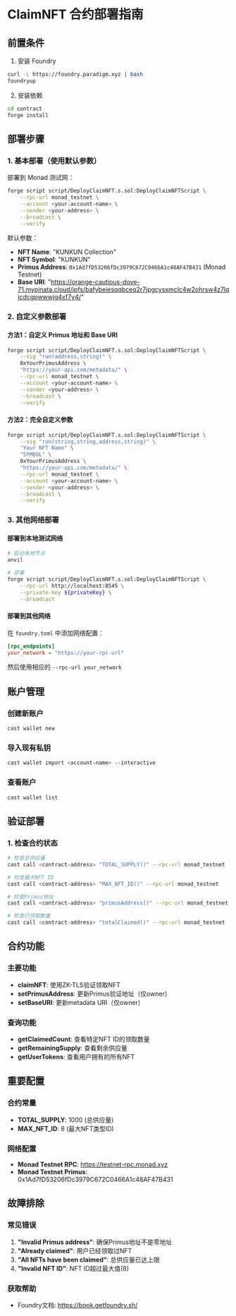 # ClaimNFT 合约部署指南

## 前置条件

1. 安装 Foundry
```bash
curl -L https://foundry.paradigm.xyz | bash
foundryup
```

2. 安装依赖
```bash
cd contract
forge install
```

## 部署步骤

### 1. 基本部署（使用默认参数）

部署到 Monad 测试网：
```bash
forge script script/DeployClaimNFT.s.sol:DeployClaimNFTScript \
    --rpc-url monad_testnet \
    --account <your-account-name> \
    --sender <your-address> \
    --broadcast \
    --verify
```

默认参数：
- **NFT Name**: "KUNKUN Collection"
- **NFT Symbol**: "KUNKUN"
- **Primus Address**: `0x1Ad7fD53206fDc3979C672C0466A1c48AF47B431` (Monad Testnet)
- **Base URI**: "https://orange-cautious-dove-71.mypinata.cloud/ipfs/bafybeiesqqbceq2r7jpgcysxmclc4w2ohrsw4z7lqicdcgpwwwjg4xf7y4/"

### 2. 自定义参数部署

#### 方法1：自定义 Primus 地址和 Base URI
```bash
forge script script/DeployClaimNFT.s.sol:DeployClaimNFTScript \
    --sig "run(address,string)" \
    0xYourPrimusAddress \
    "https://your-api.com/metadata/" \
    --rpc-url monad_testnet \
    --account <your-account-name> \
    --sender <your-address> \
    --broadcast \
    --verify
```

#### 方法2：完全自定义参数
```bash
forge script script/DeployClaimNFT.s.sol:DeployClaimNFTScript \
    --sig "run(string,string,address,string)" \
    "Your NFT Name" \
    "SYMBOL" \
    0xYourPrimusAddress \
    "https://your-api.com/metadata/" \
    --rpc-url monad_testnet \
    --account <your-account-name> \
    --sender <your-address> \
    --broadcast \
    --verify
```

### 3. 其他网络部署

#### 部署到本地测试网络
```bash
# 启动本地节点
anvil

# 部署
forge script script/DeployClaimNFT.s.sol:DeployClaimNFTScript \
    --rpc-url http://localhost:8545 \
    --private-key ${privateKey} \
    --broadcast
```

#### 部署到其他网络
在 `foundry.toml` 中添加网络配置：
```toml
[rpc_endpoints]
your_network = "https://your-rpc-url"
```

然后使用相应的 `--rpc-url your_network`

## 账户管理

### 创建新账户
```bash
cast wallet new
```

### 导入现有私钥
```bash
cast wallet import <account-name> --interactive
```

### 查看账户
```bash
cast wallet list
```

## 验证部署

### 1. 检查合约状态
```bash
# 检查总供应量
cast call <contract-address> "TOTAL_SUPPLY()" --rpc-url monad_testnet

# 检查最大NFT ID
cast call <contract-address> "MAX_NFT_ID()" --rpc-url monad_testnet

# 检查Primus地址
cast call <contract-address> "primusAddress()" --rpc-url monad_testnet

# 检查已领取数量
cast call <contract-address> "totalClaimed()" --rpc-url monad_testnet
```


## 合约功能

### 主要功能
- **claimNFT**: 使用ZK-TLS验证领取NFT
- **setPrimusAddress**: 更新Primus验证地址（仅owner）
- **setBaseURI**: 更新metadata URI（仅owner）

### 查询功能
- **getClaimedCount**: 查看特定NFT ID的领取数量
- **getRemainingSupply**: 查看剩余供应量
- **getUserTokens**: 查看用户拥有的所有NFT

## 重要配置

### 合约常量
- **TOTAL_SUPPLY**: 1000 (总供应量)
- **MAX_NFT_ID**: 8 (最大NFT类型ID)

### 网络配置
- **Monad Testnet RPC**: https://testnet-rpc.monad.xyz
- **Monad Testnet Primus**: 0x1Ad7fD53206fDc3979C672C0466A1c48AF47B431

## 故障排除

### 常见错误
1. **"Invalid Primus address"**: 确保Primus地址不是零地址
2. **"Already claimed"**: 用户已经领取过NFT
3. **"All NFTs have been claimed"**: 总供应量已达上限
4. **"Invalid NFT ID"**: NFT ID超过最大值(8)

### 获取帮助
- Foundry文档: https://book.getfoundry.sh/

